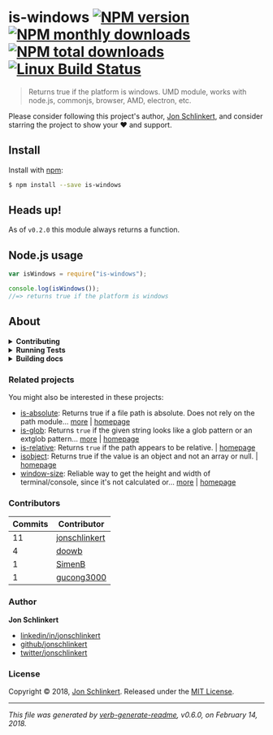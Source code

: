 # is-windows [![NPM version](https://img.shields.io/npm/v/is-windows.svg?style=flat)](https://www.npmjs.com/package/is-windows) [![NPM monthly downloads](https://img.shields.io/npm/dm/is-windows.svg?style=flat)](https://npmjs.org/package/is-windows) [![NPM total downloads](https://img.shields.io/npm/dt/is-windows.svg?style=flat)](https://npmjs.org/package/is-windows) [![Linux Build Status](https://img.shields.io/travis/jonschlinkert/is-windows.svg?style=flat&label=Travis)](https://travis-ci.org/jonschlinkert/is-windows)

> Returns true if the platform is windows. UMD module, works with node.js,
> commonjs, browser, AMD, electron, etc.

Please consider following this project's author,
[Jon Schlinkert](https://github.com/jonschlinkert), and consider starring the
project to show your :heart: and support.

## Install

Install with [npm](https://www.npmjs.com/):

```sh
$ npm install --save is-windows
```

## Heads up!

As of `v0.2.0` this module always returns a function.

## Node.js usage

```js
var isWindows = require("is-windows");

console.log(isWindows());
//=> returns true if the platform is windows
```

## About

<details>
<summary><strong>Contributing</strong></summary>

Pull requests and stars are always welcome. For bugs and feature requests,
[please create an issue](../../issues/new).

</details>

<details>
<summary><strong>Running Tests</strong></summary>

Running and reviewing unit tests is a great way to get familiarized with a
library and its API. You can install dependencies and run tests with the
following command:

```sh
$ npm install && npm test
```

</details>

<details>
<summary><strong>Building docs</strong></summary>

_(This project's readme.md is generated by
[verb](https://github.com/verbose/verb-generate-readme), please don't edit the
readme directly. Any changes to the readme must be made in the
[.verb.md](.verb.md) readme template.)_

To generate the readme, run the following command:

```sh
$ npm install -g verbose/verb#dev verb-generate-readme && verb
```

</details>

### Related projects

You might also be interested in these projects:

- [is-absolute](https://www.npmjs.com/package/is-absolute): Returns true if a
  file path is absolute. Does not rely on the path module…
  [more](https://github.com/jonschlinkert/is-absolute) |
  [homepage](https://github.com/jonschlinkert/is-absolute "Returns true if a file path is absolute. Does not rely on the path module and can be used as a polyfill for node.js native `path.isAbolute`.")
- [is-glob](https://www.npmjs.com/package/is-glob): Returns `true` if the given
  string looks like a glob pattern or an extglob pattern…
  [more](https://github.com/jonschlinkert/is-glob) |
  [homepage](https://github.com/jonschlinkert/is-glob "Returns `true` if the given string looks like a glob pattern or an extglob pattern. This makes it easy to create code that only uses external modules like node-glob when necessary, resulting in much faster code execution and initialization time, and a bet")
- [is-relative](https://www.npmjs.com/package/is-relative): Returns `true` if
  the path appears to be relative. |
  [homepage](https://github.com/jonschlinkert/is-relative "Returns `true` if the path appears to be relative.")
- [isobject](https://www.npmjs.com/package/isobject): Returns true if the value
  is an object and not an array or null. |
  [homepage](https://github.com/jonschlinkert/isobject "Returns true if the value is an object and not an array or null.")
- [window-size](https://www.npmjs.com/package/window-size): Reliable way to get
  the height and width of terminal/console, since it's not calculated or…
  [more](https://github.com/jonschlinkert/window-size) |
  [homepage](https://github.com/jonschlinkert/window-size "Reliable way to get the height and width of terminal/console, since it's not calculated or updated the same way on all platforms, environments and node.js versions.")

### Contributors

| **Commits** | **Contributor**                                   |
| ----------- | ------------------------------------------------- |
| 11          | [jonschlinkert](https://github.com/jonschlinkert) |
| 4           | [doowb](https://github.com/doowb)                 |
| 1           | [SimenB](https://github.com/SimenB)               |
| 1           | [gucong3000](https://github.com/gucong3000)       |

### Author

**Jon Schlinkert**

- [linkedin/in/jonschlinkert](https://linkedin.com/in/jonschlinkert)
- [github/jonschlinkert](https://github.com/jonschlinkert)
- [twitter/jonschlinkert](https://twitter.com/jonschlinkert)

### License

Copyright © 2018, [Jon Schlinkert](https://github.com/jonschlinkert). Released
under the [MIT License](LICENSE).

---

_This file was generated by
[verb-generate-readme](https://github.com/verbose/verb-generate-readme), v0.6.0,
on February 14, 2018._
